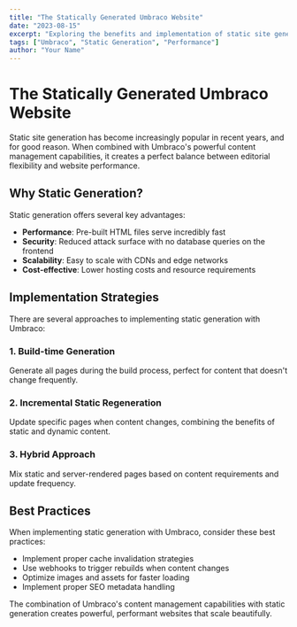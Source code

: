 ```yaml
---
title: "The Statically Generated Umbraco Website"
date: "2023-08-15"
excerpt: "Exploring the benefits and implementation of static site generation with Umbraco CMS for improved performance and scalability."
tags: ["Umbraco", "Static Generation", "Performance"]
author: "Your Name"
---
```


# The Statically Generated Umbraco Website

Static site generation has become increasingly popular in recent years, and for good reason. When combined with Umbraco's powerful content management capabilities, it creates a perfect balance between editorial flexibility and website performance.

## Why Static Generation?

Static generation offers several key advantages:

- **Performance**: Pre-built HTML files serve incredibly fast
- **Security**: Reduced attack surface with no database queries on the frontend
- **Scalability**: Easy to scale with CDNs and edge networks
- **Cost-effective**: Lower hosting costs and resource requirements

## Implementation Strategies

There are several approaches to implementing static generation with Umbraco:

### 1. Build-time Generation
Generate all pages during the build process, perfect for content that doesn't change frequently.

### 2. Incremental Static Regeneration
Update specific pages when content changes, combining the benefits of static and dynamic content.

### 3. Hybrid Approach
Mix static and server-rendered pages based on content requirements and update frequency.

## Best Practices

When implementing static generation with Umbraco, consider these best practices:

- Implement proper cache invalidation strategies
- Use webhooks to trigger rebuilds when content changes
- Optimize images and assets for faster loading
- Implement proper SEO metadata handling

The combination of Umbraco's content management capabilities with static generation creates powerful, performant websites that scale beautifully.
